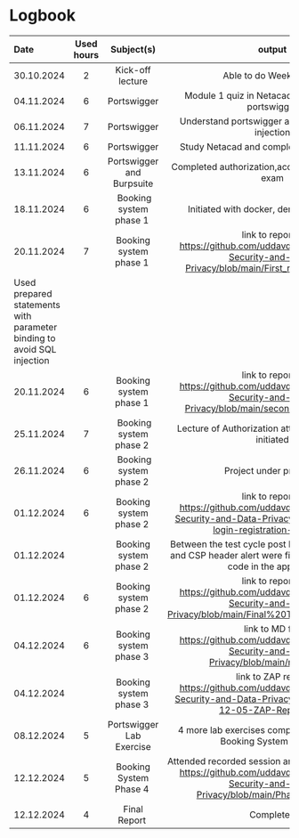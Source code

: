 # Logbook


| Date  | Used hours | Subject(s) |  output |
| :---         |     :---:      |     :---:      |     :---:      |
| 30.10.2024 | 2 | Kick-off lecture  | Able to do Week Task 1 |
| 04.11.2024 | 6 | Portswigger  | Module 1 quiz in Netacad and understand portswigger |
| 06.11.2024 | 7 | Portswigger  | Understand portswigger and initiate lab SQL injection|
| 11.11.2024 | 6 | Portswigger  | Study Netacad and completed SQL injection |
| 13.11.2024 | 6 | Portswigger and Burpsuite | Completed authorization,access lab and module exam |
| 18.11.2024 | 6 | Booking system phase 1 | Initiated with docker, deno, vscode tools |
| 20.11.2024 | 7 | Booking system phase 1 | link to report 1 https://github.com/uddavdhakal190/Cyber-Security-and-Data-Privacy/blob/main/First_round_Report.md |
|                                                                                       Used prepared statements with parameter binding to avoid SQL injection |              
| 20.11.2024 | 6 | Booking system phase 1 | link to report 2 https://github.com/uddavdhakal190/Cyber-Security-and-Data-Privacy/blob/main/second_test_report.md |
| 25.11.2024 | 7 | Booking system phase 2 | Lecture of Authorization attended and project initiated|
| 26.11.2024 | 6 | Booking system phase 2 | Project under progress |
| 01.12.2024 | 6 | Booking system phase 2 | link to report 1 https://github.com/uddavdhakal190/Cyber-Security-and-Data-Privacy/blob/main/Index-login-registration-Test1.md|
| 01.12.2024 |   | Booking system phase 2 | Between the test cycle post login validation error and CSP header alert were fixed by editing some code in the app.js file    |
| 01.12.2024 | 6 | Booking system phase 2 | link to report 2 https://github.com/uddavdhakal190/Cyber-Security-and-Data-Privacy/blob/main/Final%20Test%20phase2-.md        |
| 04.12.2024 | 6 | Booking system phase 3 | link to MD file https://github.com/uddavdhakal190/Cyber-Security-and-Data-Privacy/blob/main/readme.md                         |
| 04.12.2024 |   | Booking system phase 3 | link to ZAP report   https://github.com/uddavdhakal190/Cyber-Security-and-Data-Privacy/blob/main/2024-12-05-ZAP-Report-.md    |
| 08.12.2024 | 5  | Portswigger Lab Exercise| 4 more lab exercises completed and study of Booking System Phase 4  |
| 12.12.2024 | 5  | Booking System Phase 4 | Attended recorded session and completed project https://github.com/uddavdhakal190/Cyber-Security-and-Data-Privacy/blob/main/Phase4report.md|
| 12.12.2024 | 4 | Final Report | Completed |
























